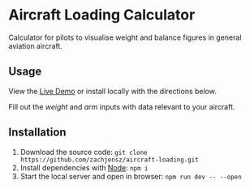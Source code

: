 # Aircraft Loading Calculator

Calculator for pilots to visualise weight and balance figures in general aviation aircraft.

## Usage

View the [Live Demo](https://aircraft-loading.pages.dev/) or install locally with the directions below.

Fill out the _weight_ and _arm_ inputs with data relevant to your aircraft.

## Installation

1. Download the source code: `git clone https://github.com/zachjensz/aircraft-loading.git`
2. Install dependencies with [Node](https://nodejs.org/en/download): `npm i`
3. Start the local server and open in browser: `npm run dev -- --open`
